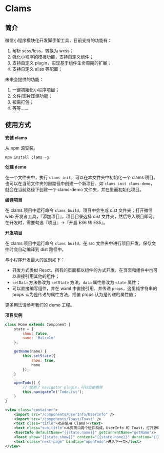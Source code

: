 # Clams

## 简介

微信小程序模块化开发脚手架工具，目前支持的功能有：

1. 解析 scss/less，转换为 wxss；
2. 强化小程序的模板功能，支持自定义组件；
3. 支持自定义 plugin，实现基于组件生命周期的扩展；
4. 支持自定义 alias 等配置；

未来会提供的功能：

1. 一键初始化小程序项目；
2. 文件/图片压缩功能；
3. 按需打包；
4. 等等……

## 使用方式 

**安装 clams**

从 npm 源安装。

```
npm install clams -g
```

**创建 demo**

在一个文件夹中，执行 `clams init`，可以在本文件夹中初始化一个 clams 项目。也可以在当前文件夹的自路径中创建一个新项目，如 `clams init clams-demo`，就会在当前路径下创建一个 clams-demo 文件夹，并在里面初始化项目。

**编译项目**

在 clams 项目中运行命令 `clams build`，项目中会生成 dist 文件夹；打开微信 web 开发者工具，『添加项目』，项目目录选择 dist 文件夹，然后导入项目即可。在开发时，需要勾选『项目』->『开启 ES6 转 ES5』。

**开发项目**

在 clams 项目中运行命令 `clams build`，在 src 文件夹中进行项目开发，保存文件时会自动编译到 dist 路径中。

与小程序开发最大的区别如下：

- 开发方式类似 React，所有的页面都以组件的方式开发，在页面和组件中也可以直接引用其他的组件；
- `setData` 方法修改为 `setState` 方法，`data` 属性修改为 `state` 属性；
- 可以直接编写组件，并在 wxml 中直接引用，并传递 `props`，这里纯字符串的 props 认为是传递的属性方法，插值 props 认为是传递的属性值；

更多用法请参考我们的 demo 工程。

**项目实例**

```js
class Home extends Component {
    state = {
        show: false,
        name: 'Malcolm'
    };

    getName(name) {
        this.setState({
            show: true,
            name
        });
    }

    openTodo() {
        // 使用了 navigator plugin，可以自由跳转
        this.navigateTo('TodoList');
    }
}
```

```xml
<view class="container">
    <import src="/components/UserInfo/UserInfo" />
    <import src="/components/Toast/Toast" />
    <text class="title">欢迎使用 Clams!</text>
    <text class="sub-title">本页面由两个组件构成，UserInfo 和 Toast，打开源码你就会发现，它们的使用、声明都非常简单明了。</text>
    <UserInfo defaultName="{{state.name}}" getCurrentName="getName"/>
    <Toast show="{{state.show}}" content="{{state.name}}" duration="{{300}}" />
    <text class="next-page" bindtap="openTodo">进入下一页</text>
</view>
```

